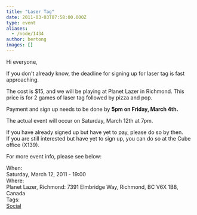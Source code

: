 ```yaml
---
title: "Laser Tag"
date: 2011-03-03T07:58:00.000Z
type: event
aliases:
  - /node/1434
author: bertong
images: []
---
```


<div class="field field-name-body field-type-text-with-summary field-label-hidden"><div class="field-items"><div class="field-item even"><p>Hi everyone,</p>
<p>If you don&apos;t already know, the deadline for signing up for laser tag is fast approaching.</p>
<p>The cost is $15, and we will be playing at Planet Lazer in Richmond. This price is for 2 games of laser tag followed by pizza and pop.</p>
<p>Payment and sign up needs to be done by <b>5pm on Friday, March 4th. </b> </p>
<p>The actual event will occur on Saturday, March 12th at 7pm.</p>
<p>If you have already signed up but have yet to pay, please do so by then.<br>
If you are still interested but have yet to sign up, you can do so at the Cube office (X139).</p>
<p>For more event info, please see below:</p>
</div></div></div><div class="field field-name-field-dates field-type-datetime field-label-above"><div class="field-label">When:&#xA0;</div><div class="field-items"><div class="field-item even"><span class="date-display-single">Saturday, March 12, 2011 - 19:00</span></div></div></div><div class="field field-name-field-location field-type-text field-label-above"><div class="field-label">Where:&#xA0;</div><div class="field-items"><div class="field-item even">Planet Lazer, Richmond: 7391 Elmbridge Way, Richmond, BC V6X 1B8, Canada</div></div></div>    <footer>
    <div class="field field-name-field-tags field-type-taxonomy-term-reference field-label-above"><div class="field-label">Tags:&#xA0;</div><div class="field-items"><div class="field-item even"><a href="/social">Social</a></div></div></div>      </footer>